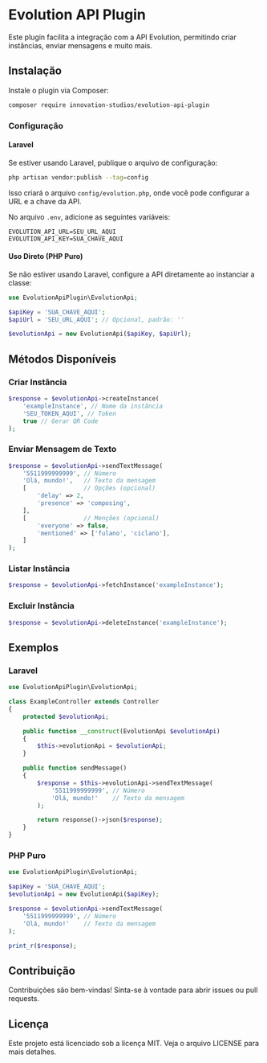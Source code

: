 # Evolution API Plugin

Este plugin facilita a integração com a API Evolution, permitindo criar instâncias, enviar mensagens e muito mais.

## Instalação

Instale o plugin via Composer:

```bash
composer require innovation-studios/evolution-api-plugin
```

### Configuração

#### Laravel

Se estiver usando Laravel, publique o arquivo de configuração:

```bash
php artisan vendor:publish --tag=config
```

Isso criará o arquivo `config/evolution.php`, onde você pode configurar a URL e a chave da API.

No arquivo `.env`, adicione as seguintes variáveis:

```env
EVOLUTION_API_URL=SEU_URL_AQUI
EVOLUTION_API_KEY=SUA_CHAVE_AQUI
```

#### Uso Direto (PHP Puro)

Se não estiver usando Laravel, configure a API diretamente ao instanciar a classe:

```php
use EvolutionApiPlugin\EvolutionApi;

$apiKey = 'SUA_CHAVE_AQUI';
$apiUrl = 'SEU_URL_AQUI'; // Opcional, padrão: ''

$evolutionApi = new EvolutionApi($apiKey, $apiUrl);
```

## Métodos Disponíveis

### Criar Instância

```php
$response = $evolutionApi->createInstance(
    'exampleInstance', // Nome da instância
    'SEU_TOKEN_AQUI', // Token
    true // Gerar QR Code
);
```

### Enviar Mensagem de Texto

```php
$response = $evolutionApi->sendTextMessage(
    '5511999999999', // Número
    'Olá, mundo!',   // Texto da mensagem
    [                // Opções (opcional)
        'delay' => 2,
        'presence' => 'composing',
    ],
    [                // Menções (opcional)
        'everyone' => false,
        'mentioned' => ['fulano', 'ciclano'],
    ]
);
```

### Listar Instância

```php
$response = $evolutionApi->fetchInstance('exampleInstance');
```

### Excluir Instância

```php
$response = $evolutionApi->deleteInstance('exampleInstance');
```

## Exemplos

### Laravel

```php
use EvolutionApiPlugin\EvolutionApi;

class ExampleController extends Controller
{
    protected $evolutionApi;

    public function __construct(EvolutionApi $evolutionApi)
    {
        $this->evolutionApi = $evolutionApi;
    }

    public function sendMessage()
    {
        $response = $this->evolutionApi->sendTextMessage(
            '5511999999999', // Número
            'Olá, mundo!'    // Texto da mensagem
        );

        return response()->json($response);
    }
}
```

### PHP Puro

```php
use EvolutionApiPlugin\EvolutionApi;

$apiKey = 'SUA_CHAVE_AQUI';
$evolutionApi = new EvolutionApi($apiKey);

$response = $evolutionApi->sendTextMessage(
    '5511999999999', // Número
    'Olá, mundo!'    // Texto da mensagem
);

print_r($response);
```

## Contribuição

Contribuições são bem-vindas! Sinta-se à vontade para abrir issues ou pull requests.

## Licença

Este projeto está licenciado sob a licença MIT. Veja o arquivo LICENSE para mais detalhes.
